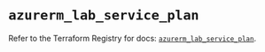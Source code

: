 # `azurerm_lab_service_plan`

Refer to the Terraform Registry for docs: [`azurerm_lab_service_plan`](https://registry.terraform.io/providers/hashicorp/azurerm/3.103.1/docs/resources/lab_service_plan).
